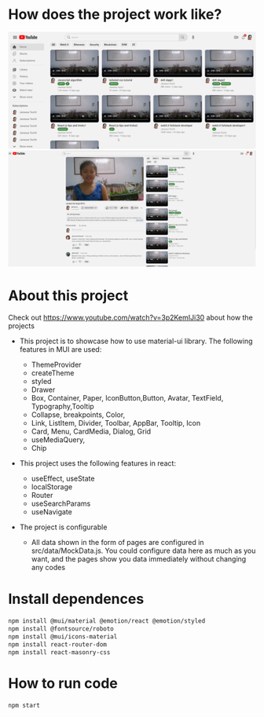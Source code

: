 # How does the project work like?

![image info](./pictures/1.png)
![image info](./pictures/2.png)

# About this project

Check out https://www.youtube.com/watch?v=3p2KemIJi30 about how the projects

- This project is to showcase how to use material-ui library. The following features in MUI are used:
  - ThemeProvider
  - createTheme
  - styled
  - Drawer
  - Box, Container, Paper, IconButton,Button, Avatar, TextField, Typography,Tooltip
  - Collapse, breakpoints, Color,
  - Link, ListItem, Divider, Toolbar, AppBar, Tooltip, Icon
  - Card, Menu, CardMedia, Dialog, Grid
  - useMediaQuery,
  - Chip
- This project uses the following features in react:

  - useEffect, useState
  - localStorage
  - Router
  - useSearchParams
  - useNavigate

- The project is configurable
  - All data shown in the form of pages are configured in src/data/MockData.js. You could configure data here as much as you want, and the pages show you data immediately without changing any codes

# Install dependences

```
npm install @mui/material @emotion/react @emotion/styled
npm install @fontsource/roboto
npm install @mui/icons-material
npm install react-router-dom
npm install react-masonry-css
```

# How to run code

```
npm start
```
